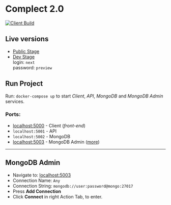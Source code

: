 # Complect 2.0
[![Client Build](https://github.com/complectco/complect-2.0/actions/workflows/client-public.yml/badge.svg)](https://github.com/complectco/complect-2.0/actions/workflows/client-public.yml)

## Live versions
* [Public Stage](https://next.complect.com)
* [Dev Stage](https://dev.next.complect.com)  
login: `next`  
password: `preview`

## Run Project
Run: `docker-compose up` to start *Client*, *API*, *MongoDB* and *MongoDB Admin* services.


### Ports:
* [localhost:5000](http://localhost:81/) - Client (*front-end*)
* `localhost:5001` - API
* `localhost:5002` - MongoDB
* [localhost:5003](http://localhost:5003/) - MongoDB Admin ([more](#mongodb-admin))

---

## MongoDB Admin
* Navigate to: [localhost:5003](http://localhost:5003/)
* Connection Name: `Any`
* Connection String: `mongodb://user:password@mongo:27017`
* Press **Add Connection**
* Click **Connect** in right Action Tab, to enter.
